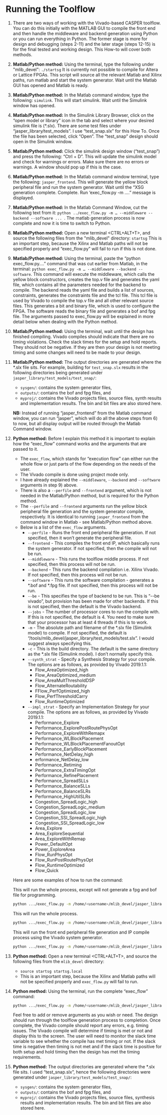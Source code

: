 # Running the Toolflow

1) There are two ways of working with the Vivado-based CASPER toolflow. You can do this initially with the MATLAB GUI to compile the front end and then handle the middleware and backend generation using Python or you can run everything in Python. The former stage is more for design and debugging (steps 2-11) and the later stage (steps 12-15) is for the final tested and working design. This How-to will cover both methods.

2) **Matlab/Python method:** Using the terminal, type the following under "mlib_devel": 
`./startsg` 
It is currently not possible to compile for Altera or Lattice FPGAs. This script will source all the relevant   Matlab and Xilinx paths, run matlab and start the system generator. Wait until the Matlab GUI has opened and Matlab is ready.

3) **Matlab/Python method:** In the Matlab command window, type the following: 
`simulink`. 
This will start simulink. Wait until the Simulink window has opened.

4) **Matlab/Python method:** In the Simulink Library Browser, click on the “open model or library” icon in the tab and select where your desired simulink file is (*.slx). There are some test files under “jasper_library/test_models”. I use “test_snap.slx” for this How To. Once the file has been selected, click “Open”. The “test_snap” design should open in the Simulink window.

5) **Matlab/Python method:** Click the simulink design window (“test_snap”) and press the following:
“Ctrl + D”. 
This will update the simulink model and check for warnings or errors. Make sure there are no errors or warnings. A window should pop up if this is the case.

6) **Matlab/Python method:** In the Matlab command window terminal, type the following:
`jasper_frontend`. 
This will generate the yellow block peripheral file and run the system generator. Wait until the “XSG generation complete. Complete. Run ‘exec_flow.py -m ….” message is displayed. 

7) **Matlab/Python method:** In the Matlab Command Window, cut the following text from it:
`python ../exec_flow.py -m … --middleware --backend --software ... `. The matlab generation process is now complete and now it is time to switch to Python.
 
8) **Matlab/Python method:** Open a new terminal <CTRL+ALT+T>, and source the following files from the "mlib_devel" directory:
`startsg`
This is an important step, because the Xilinx and Matlab paths will not be specified properly and “exec_flow.py” will fail to run if this is not done.

9) **Matlab/Python method:** Using the terminal, paste the “python exec_flow.py….” command that was cut earlier from Matlab, in the terminal: 
`python exec_flow.py -m … --middleware --backend --software`.
This command will execute the middleware, which calls the yellow block constructors, creates the top.v file and generates the yaml file, which contains all the parameters needed for the backend to compile. The backend reads the yaml file and builds a list of sources, constraints, generates the constraints file and the tcl file. This tcl file is used by Vivado to compile the top.v file and all other relevant source files. This generates a bit and binary file, which is used to configure the FPGA. The software reads the binary file and generates a bof and fpg file. The arguments passed to exec_flow.py will be explained in more detail below when dealing with the Python method.

10) **Matlab/Python method:** Using the terminal, wait until the design has finished compiling. Vivado compiles should indicate that there are no timing violations. Check the slack times for the setup and hold reports. They should not be negative. If they are then your design is not meeting timing and some changes will need to be made to your design.

11) **Matlab/Python method:** The output directories are generated where the *.slx file sits. For example, building for `test_snap.slx` results in the following directories being generated under `jasper_library/test_models/test_snap/`:
    * `sysgen/`: contains the system generator files,
    * `outputs/`: contains the bof and fpg files, and
    * `myproj/`: contains the Vivado projects files, source files, synth results and implementation results. The bin and bit files are also stored here. 

    **NB:** Instead of running “jasper_frontend” from the Matlab command window, you can run “jasper”, which will do all the above steps from 6) to now, but all display output will be routed through the Matlab Command window.

12) **Python method:** Before I explain this method it is important to explain how the “exec_flow” command works and the arguments that are passed to it.
    * The `exec_flow`, which stands for “execution flow” can either run the whole flow or just parts of the flow depending on the needs of the user.
    * The Vivado compile is done using project mode only.
    * I have already explained the `--middleware`, `--backend` and `--software` arguments in step 9) above. 
    * There is also a `--perfile` and `--frontend` argument, which is not needed in the Matlab/Python method, but is required for the Python method.
    * The `--perfile` and `--frontend` arguments run the yellow block peripheral file generation and the system generator compile, respectively. It is identical to running `jasper_frontend` from the command window in Matlab - see Matlab/Python method above. 
    * Below is a list of the `exec_flow` arguments.
        - `--perfile` - Runs the front end peripheral file generation. If not specified, then it won’t generate the peripheral file.
        - `--frontend` - This compiles the front end IP, which basically runs the system generator. If not specified, then the compile will not be run.
        - `--middleware` - This runs the toolflow middle process. If not specified, then this process will not be run.
        - `--backend` - This runs the backend compilation i.e. Xilinx Vivado. If not specified, then this process will not be run.
        - `--software` - This runs the software compilation - generates a *.bof and *.fpg file. If not specified, then this process will not be run.
        - `--be` - This specifies the type of backend to be run. This is “--be vivado”, but provision has been made for other backends. If this is not specified, then the default is the Vivado backend.
        - `--jobs` - The number of processor cores to run the compile with. If this is not specified, the default is 4. You need to make sure that your processor has at least 4 threads if this is to work.
        - `-m` - The absolute path and filename of the *.slx file (Simulink model) to compile. If not specified, the default is “/tools/mlib_devel/jasper_library/test_models/test.slx”. I would suggest always specifying this.
        - `-c` - This is the build directory. The default is the same directory as the *.slx file (Simulink model). I don’t normally specify this.
        - `--synth_strat` - Specify a Synthesis Strategy for your compile. The options are as follows, as provided by Vivado 2019.1.1:
          * Flow_AreaOptimized_high
          * Flow_AreaOptimized_medium
          * Flow_AreaMultThresholdDSP
          * Flow_AlternateRoutability
          * FFlow_PerfOptimized_high
          * Flow_PerfThresholdCarry
          * Flow_RuntimeOptimized
        - `--impl_strat` - Specify an Implementation Strategy for your compile. The options are as follows, as provided by Vivado 2019.1.1:
          * Performance_Explore
          * Performance_ExplorePostRoutePhysOpt
          * Performance_ExploreWithRemapx
          * Performance_WLBlockPlacement
          * Performance_WLBlockPlacementFanoutOpt
          * Performance_EarlyBlockPlacement
          * Performance_NetDelay_high
          * erformance_NetDelay_low
          * Performance_Retiming
          * Performance_ExtraTimingOpt
          * Performance_RefinePlacement
          * Performance_SpreadSLLs
          * Performance_BalanceSLLs
          * Performance_BalanceSLRs
          * Performance_HighUtilSLRs
          * Congestion_SpreadLogic_high
          * Congestion_SpreadLogic_medium
          * Congestion_SpreadLogic_low
          * Congestion_SSI_SpreadLogic_high
          * Congestion_SSI_SpreadLogic_low 
          * Area_Explore
          * Area_ExploreSequential 
          * Area_ExploreWithRemap
          * Power_DefaultOpt 
          * Power_ExploreArea
          * Flow_RunPhysOpt 
          * Flow_RunPostRoutePhysOpt
          * Flow_RuntimeOptimized 
          * Flow_Quick
	
    Here are some examples of how to run the command:

    This will run the whole process, except will not generate a fpg and bof file for programming.
    ```bash 
    python .../exec_flow.py -m /home/<username>/mlib_devel/jasper_library/test_models/test_snap.slx --perfile --frontend --middleware --backend
    ```

    This will run the whole process. 
    ```bash
    python .../exec_flow.py -m /home/<username>/mlib_devel/jasper_library/test_models/test_snap.slx --perfile --frontend --middleware --backend --software
    ```

    This will run the front end peripheral file generation and IP compile process using the Vivado system generator. 
    ```bash
    python .../exec_flow.py -m /home/<username>/mlib_devel/jasper_library/test_models/test_snap.slx --perfile --frontend
    ```

13) **Python method:** Open a new terminal <CTRL+ALT+T>, and source the following files from the `mlib_devel` directory:
    * `source startsg startsg.local`
    * This is an important step, because the Xilinx and Matlab paths will not be specified properly and `exec_flow.py` will fail to run.

14) **Python method:** Using the terminal, run the complete “exec_flow” command:
    ```bash
    python .../exec_flow.py -m /home/<username>/mlib_devel/jasper_library/test_models/test_snap.slx --perfile --frontend --middleware --backend --software
    ``` 
    Feel free to add or remove arguments as you wish or need. The design should run through the toolflow generation process to completion. Once complete, the Vivado compile should report any errors, e.g. timing issues. The Vivado compile will determine if timing is met or not and display this to the screen. The user will need to monitor the slack time variable to see whether the compile has met timing or not. If the slack time is negative then timing is not met and if the slack time is positive for both setup and hold timing then the design has met the timing requirements.

15) **Python method:** The output directories are generated where the *.slx file sits. I used “test_snap.slx”, hence the following directories were generated under `jasper_library/test_models/test_snap/`:
    * `sysgen/`: contains the system generator files,
    * `outputs/`: contains the bof and fpg files, and
    * `myproj/`: contains the Vivado projects files, source files, synthesis results and implementation results. The bin and bit files are also stored here.
